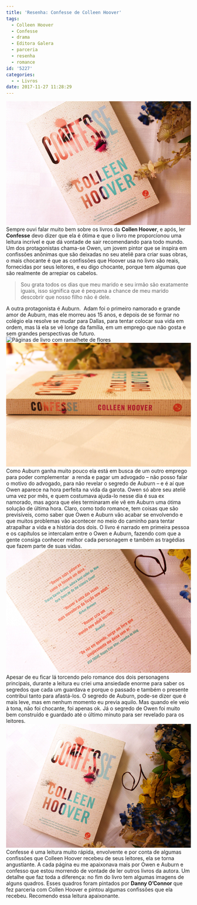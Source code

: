 ```yaml
---
title: 'Resenha: Confesse de Colleen Hoover'
tags:
  - Colleen Hoover
  - Confesse
  - drama
  - Editora Galera
  - parceria
  - resenha
  - romance
id: '5227'
categories:
  - - Livros
date: 2017-11-27 11:28:29
---
```


![Capa do livro Confesse de Colleen Hoover](/wp-content/uploads/2017/11/resenha-livro-confesse-colleen-hoover.jpg) Sempre ouvi falar muito bem sobre os livros da **Collen Hoover**, e após, ler **Confesse** devo dizer que ela é ótima e que o livro me proporcionou uma leitura incrível e que dá vontade de sair recomendando para todo mundo. Um dos protagonistas chama-se Owen, um jovem pintor que se inspira em confissões anônimas que são deixadas no seu ateliê para criar suas obras, o mais chocante é que as confissões que Hoover usa no livro são reais, fornecidas por seus leitores, e eu digo chocante, porque tem algumas que são realmente de arrepiar os cabelos.

> Sou grata todos os dias que meu marido e seu irmão são exatamente iguais, isso significa que é pequena a chance de meu marido descobrir que nosso filho não é dele.

A outra protagonista é Auburn.  Adam foi o primeiro namorado e grande amor de Auburn, mas ele morreu aos 15 anos, e depois de se formar no colégio ela resolve se mudar para Dallas, para tentar colocar sua vida em ordem, mas lá ela se vê longe da família, em um emprego que não gosta e sem grandes perspectivas de futuro. ![Páginas de livro com ramalhete de flores](/wp-content/uploads/2017/11/páginas-do-livro-confesse.jpg) ![Lombada do livro Confesse de Colleen Hoover](/wp-content/uploads/2017/11/resumo-do-livro-Confesse-de-Colleen-Hoover.jpg) Como Auburn ganha muito pouco ela está em busca de um outro emprego para poder complementar  a renda e pagar um advogado – não posso falar o motivo do advogado, para não revelar o segredo de Auburn – e é aí que Owen aparece na hora perfeita na vida da garota. Owen só abre seu ateliê uma vez por mês, e quem costumava ajuda-lo nesse dia é sua ex namorado, mas agora que eles terminaram ele vê em Auburn uma ótima solução de última hora. Claro, como todo romance, tem coisas que são previsíveis, como saber que Owen e Auburn vão acabar se envolvendo e que muitos problemas vão acontecer no meio do caminho para tentar atrapalhar a vida e a história dos dois. O livro é narrado em primeira pessoa e os capítulos se intercalam entre o Owen e Auburn, fazendo com que a gente consiga conhecer melhor cada personagem e também as tragédias que fazem parte de suas vidas. ![Contra capa do livro Confesse de Colleen Hoover](/wp-content/uploads/2017/11/livro-confesse-resenha.jpg) Apesar de eu ficar lá torcendo pelo romance dos dois personagens principais, durante a leitura eu criei uma ansiedade enorme para saber os segredos que cada um guardava e porque o passado e também o presente contribui tanto para afastá-los.  O segredo de Auburn, pode-se dizer que é mais leve, mas em nenhum momento eu previa aquilo. Mas quando ele veio à tona, não foi chocante, foi apenas ok. Já o segredo de Owen foi muito bem construído e guardado até o último minuto para ser revelado para os leitores.  ![Resenha do livro Confesse de Colleen Hoover](/wp-content/uploads/2017/11/Capa-do-livro-Confesse.jpg) Confesse é uma leitura muito rápida, envolvente e por conta de algumas confissões que Colleen Hoover recebeu de seus leitores, ela se torna angustiante. A cada página eu me apaixonava mais por Owen e Auburn e confesso que estou morrendo de vontade de ler outros livros da autora.  Um detalhe que faz toda a diferença: no fim do livro tem algumas imagens de alguns quadros. Esses quadros foram pintados por **Danny O’Connor** que fez parceria com Collen Hoover e pintou algumas confissões que ela recebeu. Recomendo essa leitura apaixonante.
